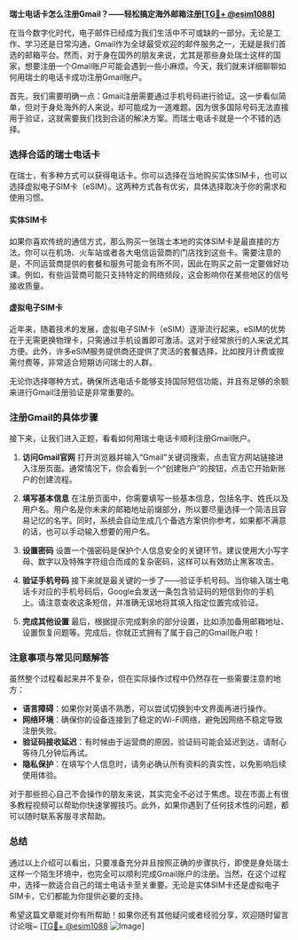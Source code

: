 **瑞士电话卡怎么注册Gmail？——轻松搞定海外邮箱注册[[TG💪+ @esim1088](https://t.me/s/esim1088)]**

在当今数字化时代，电子邮件已经成为我们生活中不可或缺的一部分。无论是工作、学习还是日常沟通，Gmail作为全球最受欢迎的邮件服务之一，无疑是我们首选的邮箱平台。然而，对于身在国外的朋友来说，尤其是那些身处瑞士这样的国家，想要注册一个Gmail账户可能会遇到一些小麻烦。今天，我们就来详细聊聊如何用瑞士的电话卡成功注册Gmail账户。

首先，我们需要明确一点：Gmail注册需要通过手机号码进行验证。这一步看似简单，但对于身处海外的人来说，却可能成为一道难题。因为很多国际号码无法直接用于验证，这就需要我们找到合适的解决方案。而瑞士电话卡就是一个不错的选择。

### 选择合适的瑞士电话卡

在瑞士，有多种方式可以获得电话卡。你可以选择在当地购买实体SIM卡，也可以选择虚拟电子SIM卡（eSIM）。这两种方式各有优劣，具体选择取决于你的需求和使用习惯。

#### 实体SIM卡

如果你喜欢传统的通信方式，那么购买一张瑞士本地的实体SIM卡是最直接的方法。你可以在机场、火车站或者各大电信运营商的门店找到这些卡。需要注意的是，不同运营商提供的套餐和服务可能会有所不同，因此在购买之前一定要做好功课。例如，有些运营商可能只支持特定的网络频段，这会影响你在某些地区的信号接收质量。

#### 虚拟电子SIM卡

近年来，随着技术的发展，虚拟电子SIM卡（eSIM）逐渐流行起来。eSIM的优势在于无需更换物理卡，只需通过手机设置即可激活。这对于经常旅行的人来说尤其方便。此外，许多eSIM服务提供商还提供了灵活的套餐选择，比如按月计费或按需付费等，非常适合短期访问瑞士的人群。

无论你选择哪种方式，确保所选电话卡能够支持国际短信功能，并且有足够的余额来进行Gmail注册验证是非常重要的。

### 注册Gmail的具体步骤

接下来，让我们进入正题，看看如何用瑞士电话卡顺利注册Gmail账户。

1. **访问Gmail官网**
   打开浏览器并输入“Gmail”关键词搜索，点击官方网站链接进入注册页面。通常情况下，你会看到一个“创建账户”的按钮，点击它开始新账户的创建流程。

2. **填写基本信息**
   在注册页面中，你需要填写一些基本信息，包括名字、姓氏以及用户名。用户名是你未来的邮箱地址前缀部分，所以要尽量选择一个简洁且容易记忆的名字。同时，系统会自动生成几个备选方案供你参考，如果都不满意的话，也可以手动输入想要的用户名。

3. **设置密码**
   设置一个强密码是保护个人信息安全的关键环节。建议使用大小写字母、数字以及特殊字符组合而成的复杂密码，这样可以有效防止黑客攻击。

4. **验证手机号码**
   接下来就是最关键的一步了——验证手机号码。当你输入瑞士电话卡对应的手机号码后，Google会发送一条包含验证码的短信到你的手机上。请注意查收这条短信，并准确无误地将其填入指定位置完成验证。

5. **完成其他设置**
   最后，根据提示完成剩余的部分设置，比如添加备用邮箱地址、设置恢复问题等。完成后，你就正式拥有了属于自己的Gmail账户啦！

### 注意事项与常见问题解答

虽然整个过程看起来并不复杂，但在实际操作过程中仍然存在一些需要注意的地方：

- **语言障碍**：如果你对英语不熟悉，可以尝试切换到中文界面再进行操作。
- **网络环境**：确保你的设备连接到了稳定的Wi-Fi网络，避免因网络不稳定导致注册失败。
- **验证码接收延迟**：有时候由于运营商的原因，验证码可能会延迟到达，请耐心等待几分钟后再试。
- **隐私保护**：在填写个人信息时，请务必确认所有资料的真实性，以免影响后续使用体验。

对于那些担心自己不会操作的朋友来说，其实完全不必过于焦虑。现在市面上有很多教程视频可以帮助你快速掌握技巧。此外，如果你遇到了任何技术性的问题，都可以随时联系客服寻求帮助。

### 总结

通过以上介绍可以看出，只要准备充分并且按照正确的步骤执行，即使是身处瑞士这样一个陌生环境中，也完全可以顺利完成Gmail账户的注册。当然，在这个过程中，选择一款适合自己的瑞士电话卡至关重要。无论是实体SIM卡还是虚拟电子SIM卡，它们都能为你提供必要的支持。

希望这篇文章能对你有所帮助！如果你还有其他疑问或者经验分享，欢迎随时留言讨论哦~ [[TG💪+ @esim1088](https://t.me/s/esim1088) ![Image](https://i.postimg.cc/4NQfJmqS/Snipaste-2025-05-13-00-14-12.png)]